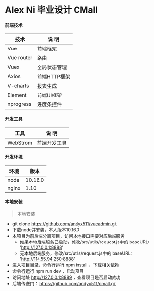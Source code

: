 # Alex Ni 毕业设计 CMall
#### 前端技术
| 技术         | 说 明         |
|--------------|---------------|
|Vue|前端框架|
|Vue router|路由|
|Vuex|全局状态管理|
|Axios|前端HTTP框架|
|V-charts|报表生成|
|Element|前端UI框架|
|nprogress|进度条控件|

#### 开发工具
| 工具         | 说 明         |
|--------------|---------------|
|WebStrom|前端开发工具|

#### 开发环境
| 环境         | 版本         |
|--------------|---------------|
|node|10.16.0|
|nginx|1.10|
#### 本地安装
> 本地安装
  * git clone  https://github.com/andyx511/vueadmin.git 
  * 下载node并安装，本人版本10.16.0
  * 本项目为前后端分离项目，访问本地接口需要对应后端服务
    * 如果本地后端服务已启动，修改/src/utils/request.js中的 baseURL: 'http://127.0.0.1:8888'
    * 无本地后端服务，修改/src/utils/request.js中的 baseURL: 'http://114.55.94.250:8888'
  * 进入项目目录，命令行运行 npm install ，下载相关依赖
  * 命令行运行 npm run dev ，启动项目
  * 访问地址 http://127.0.0.1:8889 ，查看项目是否启动成功
  * 后端传送门： https://github.com/andyx511/cmall.git 